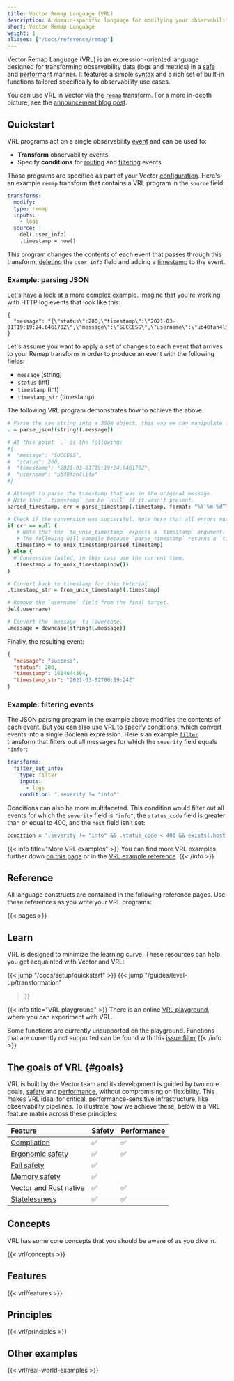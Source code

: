 ```yaml
---
title: Vector Remap Language (VRL)
description: A domain-specific language for modifying your observability data
short: Vector Remap Language
weight: 1
aliases: ["/docs/reference/remap"]
---
```


Vector Remap Language (VRL) is an expression-oriented language designed for
transforming observability data (logs and metrics) in a [safe](#safety) and
[performant](#performance) manner. It features a simple [syntax](expressions)
and a rich set of built-in functions tailored specifically to observability use
cases.

You can use VRL in Vector via the [`remap`][remap] transform. For a more
in-depth picture, see the [announcement blog post][blog_post].

## Quickstart

VRL programs act on a single observability [event](#event) and can be used to:

- **Transform** observability events
- Specify **conditions** for [routing][route] and [filtering][filter] events

Those programs are specified as part of your Vector [configuration]. Here's an
example `remap` transform that contains a VRL program in the `source` field:

```YAML {title="vector.yaml"}
transforms:
  modify:
  type: remap
  inputs:
    - logs
  source: |
    del(.user_info)
    .timestamp = now()
```

This program changes the contents of each event that passes through this
transform, [deleting][del] the `user_info` field and adding a [timestamp][now]
to the event.

### Example: parsing JSON

Let's have a look at a more complex example. Imagine that you're working with
HTTP log events that look like this:

```text
{
  "message": "{\"status\":200,\"timestamp\":\"2021-03-01T19:19:24.646170Z\",\"message\":\"SUCCESS\",\"username\":\"ub40fan4life\"}"
}
```

Let's assume you want to apply a set of changes to each event that arrives to your Remap transform in order to produce
an event with the following fields:

- `message` (string)
- `status` (int)
- `timestamp` (int)
- `timestamp_str` (timestamp)

The following VRL program demonstrates how to achieve the above:

```coffee
# Parse the raw string into a JSON object, this way we can manipulate fields.
. = parse_json!(string!(.message))

# At this point `.` is the following:
#{
#  "message": "SUCCESS",
#  "status": 200,
#  "timestamp": "2021-03-01T19:19:24.646170Z",
#  "username": "ub40fan4life"
#}

# Attempt to parse the timestamp that was in the original message.
# Note that `.timestamp` can be `null` if it wasn't present.
parsed_timestamp, err = parse_timestamp(.timestamp, format: "%Y-%m-%dT%H:%M:%S.%fZ")

# Check if the conversion was successful. Note here that all errors must be handled, more on that later.
if err == null {
   # Note that the `to_unix_timestamp` expects a `timestamp` argument.
   # The following will compile because `parse_timestamp` returns a `timestamp`.
  .timestamp = to_unix_timestamp(parsed_timestamp)
} else {
  # Conversion failed, in this case use the current time.
  .timestamp = to_unix_timestamp(now())
}

# Convert back to timestamp for this tutorial.
.timestamp_str = from_unix_timestamp!(.timestamp)

# Remove the `username` field from the final target.
del(.username)

# Convert the `message` to lowercase.
.message = downcase(string!(.message))
```

Finally, the resulting event:

```json
{
  "message": "success",
  "status": 200,
  "timestamp": 1614644364,
  "timestamp_str": "2021-03-02T00:19:24Z"
}
```

### Example: filtering events

The JSON parsing program in the example above modifies the contents of each
event. But you can also use VRL to specify conditions, which convert events into
a single Boolean expression. Here's an example [`filter`][filter] transform that
filters out all messages for which the `severity` field equals `"info"`:

```yaml {title="vector.yaml"}
transforms:
  filter_out_info:
    type: filter
    inputs:
      - logs
    condition: '.severity != "info"'
```

Conditions can also be more multifaceted. This condition would filter out all
events for which the `severity` field is `"info"`, the `status_code` field is
greater than or equal to 400, and the `host` field isn't set:

```coffee
condition = '.severity != "info" && .status_code < 400 && exists(.host)'
```

{{< info title="More VRL examples" >}} You can find more VRL examples further
down [on this page](#other-examples) or in the
[VRL example reference](/docs/reference/vrl/examples). {{< /info >}}

## Reference

All language constructs are contained in the following reference pages. Use
these references as you write your VRL programs:

{{< pages >}}

## Learn

VRL is designed to minimize the learning curve. These resources can help you get
acquainted with Vector and VRL:

{{< jump "/docs/setup/quickstart" >}} {{< jump "/guides/level-up/transformation"
>}}

{{< info title="VRL playground" >}} There is an online [VRL playground](https://playground.vrl.dev),
where you can experiment with VRL.

Some functions are currently unsupported on the playground. Functions that are currently not supported can be found with
this [issue filter](https://github.com/vectordotdev/vector/issues?q=is%3Aopen+is%3Aissue+label%3A%22vrl%3A+playground%22+wasm+compatible)
{{< /info >}}

## The goals of VRL {#goals}

VRL is built by the Vector team and its development is guided by two core goals,
[safety](#safety) and [performance](#performance), without compromising on
flexibility. This makes VRL ideal for critical, performance-sensitive
infrastructure, like observability pipelines. To illustrate how we achieve these,
below is a VRL feature matrix across these principles:

| Feature                                       | Safety | Performance |
| :-------------------------------------------- | :----- | :---------- |
| [Compilation](#compilation)                   | ✅      | ✅           |
| [Ergonomic safety](#ergonomic-safety)         | ✅      | ✅           |
| [Fail safety](#fail-safety)                   | ✅      |             |
| [Memory safety](#memory-safety)               | ✅      |             |
| [Vector and Rust native](#vector-rust-native) | ✅      | ✅           |
| [Statelessness](#stateless)                   | ✅      | ✅           |

## Concepts

VRL has some core concepts that you should be aware of as you dive in.

{{< vrl/concepts >}}

## Features

{{< vrl/features >}}

## Principles

{{< vrl/principles >}}

## Other examples

{{< vrl/real-world-examples >}}

[affine_types]: https://en.wikipedia.org/wiki/Substructural_type_system#Affine_type_systems
[blog_post]: /blog/vector-remap-language
[configuration]: /docs/reference/configuration
[dedupe]: /docs/reference/configuration/transforms/dedupe
[del]: /docs/reference/vrl/functions#del
[errors]: /docs/reference/vrl/errors
[events]: /docs/about/under-the-hood-architecture/data-model
[fail_safe]: https://en.wikipedia.org/wiki/Fail-safe
[ffi]: https://en.wikipedia.org/wiki/Foreign_function_interface
[filter]: /docs/reference/configuration/transforms/filter
[log]: /docs/reference/vrl/functions#log
[logs]: /docs/about/under-the-hood/architecture/data-model/log
[memory_safety]: https://en.wikipedia.org/wiki/Memory_safety
[metrics]: /docs/about/under-the-hood/architecture/data-model/metrics
[now]: /docs/reference/vrl/functions#now
[remap]: /docs/reference/configuration/transforms/remap
[route]: /docs/reference/configuration/transforms/route
[rust]: https://rust-lang.org
[rust_security]: https://thenewstack.io/microsoft-rust-is-the-industrys-best-chance-at-safe-systems-programming/
[vrl_error_handling]: /docs/reference/vrl/errors#handling
